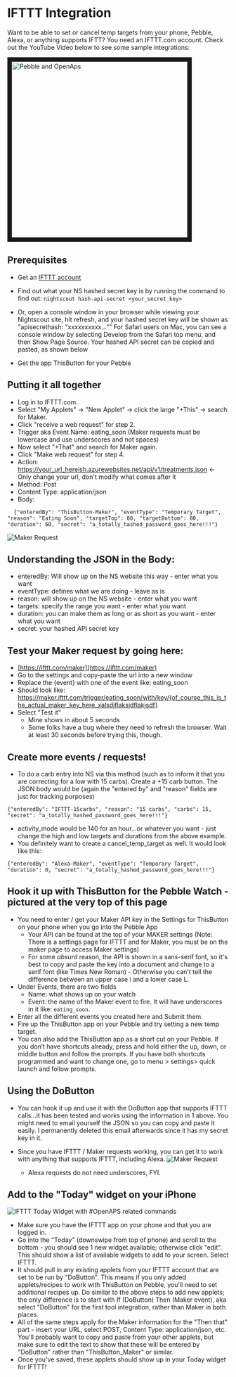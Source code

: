 # IFTTT Integration

Want to be able to set or cancel temp targets from your phone, Pebble, Alexa, or anything supports IFTT?  You need an IFTTT.com account.  Check out the YouTube Video below to see some sample integrations:

<a href="https://youtu.be/0ck23JTa2Wk" target="_blank"><img src="https://raw.githubusercontent.com/openaps/docs/master/docs/docs/Images/PebbleTempTargets.png" alt="Pebble and OpenAps" width="400" height="400" border="10" title="Click on the hairy arm to watch how it works!" /></a>


## Prerequisites

* Get an [IFTTT account](https://ifttt.com/join) 
* Find out what your NS hashed secret key is by running the command to find out: `nightscout hash-api-secret <your_secret_key>`
* Or, open a console window in your browser while viewing your Nightscout site, hit refresh, and your hashed secret key will be shown as "apisecrethash: "xxxxxxxxxx...""  For Safari users on Mac, you can see a console window by selecting Develop from the Safari top menu, and then Show Page Source.  Your hashed API secret can be copied and pasted, as shown below





* Get the app ThisButton for your Pebble

## Putting it all together

* Log in to IFTTT.com.
* Select "My Applets" -> "New Applet" -> click the large "+This" -> search for Maker.
* Click "receive a web request" for step 2.
* Trigger aka Event Name: eating_soon (Maker requests must be lowercase and use underscores and not spaces)
* Now select "+That" and search for Maker again.
* Click "Make web request" for step 4.
* Action:  https://your_url_hereish.azurewebsites.net/api/v1/treatments.json <- Only change your url, don't modify what comes after it
* Method: Post
* Content Type: application/json
* Body:
```
  {"enteredBy": "ThisButton-Maker", "eventType": "Temporary Target", "reason": "Eating Soon", "targetTop": 80, "targetBottom": 80, "duration": 60, "secret": "a_totally_hashed_password_goes_here!!!"}
```
![Maker Request](../../Images/maker_request.png)

## Understanding the JSON in the Body:

* enteredBy: Will show up on the NS website this way - enter what you want
* eventType: defines what we are doing - leave as is
* reason: will show up on the NS website - enter what you want
* targets: specify the range you want - enter what you want
* duration: you can make them as long or as short as you want - enter what you want
* secret: your hashed API secret key

## Test your Maker request by going here:

* [https://ifttt.com/maker](https://ifttt.com/maker)
* Go to the settings and copy-paste the url into a new window
* Replace the {event} with one of the event like: eating_soon
* Should look like: https://maker.ifttt.com/trigger/eating_soon/with/key/{of_course_this_is_the_actual_maker_key_here_xalsdjflaksjdflakjsdf}
* Select "Test it"
  * Mine shows in about 5 seconds
  * Some folks have a bug where they need to refresh the browser.  Wait at least 30 seconds before trying this, though.

## Create more events / requests!

* To do a carb entry into NS via this method (such as to inform it that you are correcting for a low with 15 carbs). Create a +15 carb button. The JSON body would be (again the "entered by" and "reason" fields are just for tracking purposes)
```
{"enteredBy": "IFTTT-15carbs", "reason": "15 carbs", "carbs": 15, "secret": "a_totally_hashed_password_goes_here!!!"}
```
* activity_mode would be 140 for an hour...or whatever you want - just change the high and low targets and durations from the above example.  
* You definitely want to create a cancel_temp_target as well.  It would look like this:
```
{"enteredBy": "Alexa-Maker", "eventType": "Temporary Target", "duration": 0, "secret": "a_totally_hashed_password_goes_here!!!"}
```

## Hook it up with ThisButton for the Pebble Watch - pictured at the very top of this page

* You need to enter / get your Maker API key in the Settings for ThisButton on your phone when you go into the Pebble App
   * Your API can be found at the top of your MAKER settings (Note: There is a settings page for IFTTT and for Maker, you must be on the maker page to access Maker settings)
   * For some _absurd_ reason, the API is shown in a sans-serif font, so it's best to copy and paste the key into a document and change to a serif font (like Times New Roman) - Otherwise you can't tell the difference between an upper case i and a lower case L.
* Under Events, there are two fields
   * Name: what shows up on your watch
   * Event: the name of the Maker event to fire.  It will have underscores in it like: `eating_soon`.
* Enter all the different events you created here and Submit them.
* Fire up the ThisButton app on your Pebble and try setting a new temp target.
* You can also add the ThisButton app as a short cut on your Pebble. If you don’t have shortcuts already, press and hold either the up, down, or middle button and follow the prompts. If you have both shortcuts programmed and want to change one, go to menu > settings> quick launch and follow prompts.

## Using the DoButton

* You can hook it up and use it with the DoButton app that supports IFTTT calls...it has been tested and works using the information in 1 above.  You might need to email yourself the JSON so you can copy and paste it easily.  I permanently deleted this email afterwards since it has my secret key in it.

* Since you have IFTTT / Maker requests working, you can get it to work with anything that supports IFTTT, including Alexa.
  ![Maker Request](../../Images/alexa_maker.png)
  * Alexa requests do not need underscores, FYI.

## Add to the "Today" widget on your iPhone

 ![IFTTT Today Widget with #OpenAPS related commands](../../Images/Example_IFTTT_Today_widget_for_OpenAPS_usage.PNG)


* Make sure you have the IFTTT app on your phone and that you are logged in.
* Go into the "Today" (downswipe from top of phone) and scroll to the bottom - you should see 1 new widget available; otherwise click "edit". This should show a list of available widgets to add to your screen. Select IFTTT.
* It should pull in any existing applets from your IFTTT account that are set to be run by "DoButton". This means if you only added applets/recipes to work with ThisButton on Pebble, you'll need to set additional recipes up. Do similar to the above steps to add new applets; the only difference is to start with If (DoButton) Then (Maker event), aka select "DoButton" for the first tool integration, rather than Maker in both places. 
* All of the same steps apply for the Maker information for the "Then that" part - insert your URL, select POST, Content Type: application/json, etc. You'll probably want to copy and paste from your other applets, but make sure to edit the text to show that these will be entered by "DoButton" rather than "ThisButton_Maker" or similar.
* Once you've saved, these applets should show up in your Today widget for IFTTT!
